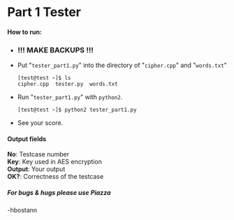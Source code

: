 # Part 1 Tester

#### How to run:
  + ### !!! MAKE BACKUPS !!!
  + Put "`tester_part1.py`" into the directory of "`cipher.cpp`" and "`words.txt`" 
  
  	 	[test@test ~]$ ls
        cipher.cpp  tester.py  words.txt
  + Run "`tester_part1.py`" with `python2`.
  
        [test@test ~]$ python2 tester_part1.py
  + See your score.

#### Output fields
<b>No</b>: Testcase number  
<b>Key</b>: Key used in AES encryption  
<b>Output</b>: Your output  
<b>OK?</b>: Correctness of the testcase  

##### For bugs & hugs please use Piazza
-hbostann
